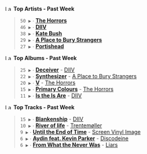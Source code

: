 <!--START_LASTFM_ARTISTS:{"period": "7day", "rows": 5}-->
<a href="https://last.fm" target="_blank"><img src="https://user-images.githubusercontent.com/17434202/215290617-e793598d-d7c9-428f-9975-156db1ba89cc.svg" alt="Last.fm Logo" width="18" height="13"/></a> **Top Artists - Past Week**

> `50 ▶️` ∙ **[The Horrors](https://www.last.fm/music/The+Horrors)**<br/>
> `46 ▶️` ∙ **[DIIV](https://www.last.fm/music/DIIV)**<br/>
> `38 ▶️` ∙ **[Kate Bush](https://www.last.fm/music/Kate+Bush)**<br/>
> `29 ▶️` ∙ **[A Place to Bury Strangers](https://www.last.fm/music/A+Place+to+Bury+Strangers)**<br/>
> `27 ▶️` ∙ **[Portishead](https://www.last.fm/music/Portishead)**<br/>
<!--END_LASTFM_ARTISTS-->

<!--START_LASTFM_ALBUMS:{"period": "7day", "rows": 5}-->
<a href="https://last.fm" target="_blank"><img src="https://user-images.githubusercontent.com/17434202/215290617-e793598d-d7c9-428f-9975-156db1ba89cc.svg" alt="Last.fm Logo" width="18" height="13"/></a> **Top Albums - Past Week**

> `25 ▶️` ∙ **[Deceiver](https://www.last.fm/music/DIIV/Deceiver)** - [DIIV](https://www.last.fm/music/DIIV)<br/>
> `22 ▶️` ∙ **[Synthesizer](https://www.last.fm/music/A+Place+to+Bury+Strangers/Synthesizer)** - [A Place to Bury Strangers](https://www.last.fm/music/A+Place+to+Bury+Strangers)<br/>
> `20 ▶️` ∙ **[V](https://www.last.fm/music/The+Horrors/V)** - [The Horrors](https://www.last.fm/music/The+Horrors)<br/>
> `15 ▶️` ∙ **[Primary Colours](https://www.last.fm/music/The+Horrors/Primary+Colours)** - [The Horrors](https://www.last.fm/music/The+Horrors)<br/>
> `11 ▶️` ∙ **[Is the Is Are](https://www.last.fm/music/DIIV/Is+the+Is+Are)** - [DIIV](https://www.last.fm/music/DIIV)<br/>
<!--END_LASTFM_ALBUMS-->

<!--START_LASTFM_TRACKS:{"period": "7day", "rows": 5}-->
<a href="https://last.fm" target="_blank"><img src="https://user-images.githubusercontent.com/17434202/215290617-e793598d-d7c9-428f-9975-156db1ba89cc.svg" alt="Last.fm Logo" width="18" height="13"/></a> **Top Tracks - Past Week**

> `15 ▶️` ∙ **[Blankenship](https://www.last.fm/music/DIIV/_/Blankenship)** - [DIIV](https://www.last.fm/music/DIIV)<br/>
> `10 ▶️` ∙ **[River of life](https://www.last.fm/music/Trentem%C3%B8ller/_/River+of+life)** - [Trentemøller](https://www.last.fm/music/Trentem%C3%B8ller)<br/>
> `9 ▶️` ∙ **[Until the End of Time](https://www.last.fm/music/Screen+Vinyl+Image/_/Until+the+End+of+Time)** - [Screen Vinyl Image](https://www.last.fm/music/Screen+Vinyl+Image)<br/>
> `6 ▶️` ∙ **[Aydin feat. Kevin Parker](https://www.last.fm/music/Discodeine/_/Aydin+feat.+Kevin+Parker)** - [Discodeine](https://www.last.fm/music/Discodeine)<br/>
> `6 ▶️` ∙ **[From What the Never Was](https://www.last.fm/music/Liars/_/From+What+the+Never+Was)** - [Liars](https://www.last.fm/music/Liars)<br/>
<!--END_LASTFM_TRACKS-->